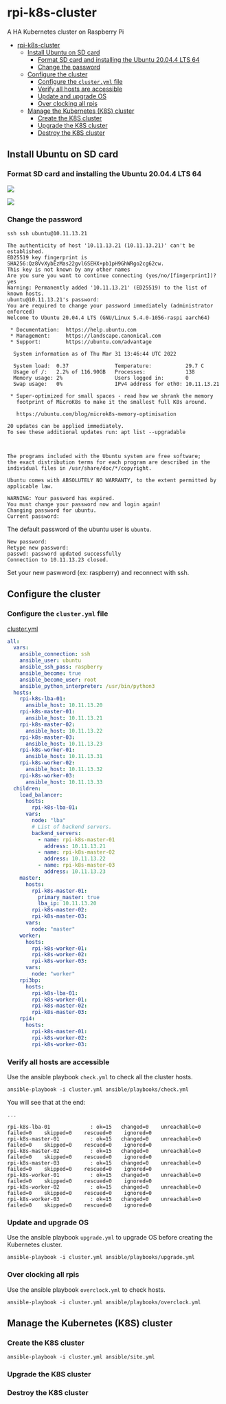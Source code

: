 # rpi-k8s-cluster
A HA Kubernetes cluster on Raspberry Pi

<!-- TOC -->

- [rpi-k8s-cluster](#rpi-k8s-cluster)
  - [Install Ubuntu on SD card](#install-ubuntu-on-sd-card)
    - [Format SD card and installing the Ubuntu 20.04.4 LTS 64](#format-sd-card-and-installing-the-ubuntu-20044-lts-64)
    - [Change the password](#change-the-password)
  - [Configure the cluster](#configure-the-cluster)
    - [Configure the `cluster.yml` file](#configure-the-clusteryml-file)
    - [Verify all hosts are accessible](#verify-all-hosts-are-accessible)
    - [Update and upgrade OS](#update-and-upgrade-os)
    - [Over clocking all rpis](#over-clocking-all-rpis)
  - [Manage the Kubernetes (K8S) cluster](#manage-the-kubernetes-k8s-cluster)
    - [Create the K8S cluster](#create-the-k8s-cluster)
    - [Upgrade the K8S cluster](#upgrade-the-k8s-cluster)
    - [Destroy the K8S cluster](#destroy-the-k8s-cluster)

<!-- /TOC -->

## Install Ubuntu on SD card 

### Format SD card and installing the Ubuntu 20.04.4 LTS 64


![](docs/rpi-imager-1.png)


![](docs/rpi-imager-2.png)


### Change the password

```
ssh ssh ubuntu@10.11.13.21

The authenticity of host '10.11.13.21 (10.11.13.21)' can't be established.
ED25519 key fingerprint is SHA256:Qz8VvXybEzMas22gvl6SEHX+pb1pH9GhWRgo2cg62cw.
This key is not known by any other names
Are you sure you want to continue connecting (yes/no/[fingerprint])? yes
Warning: Permanently added '10.11.13.21' (ED25519) to the list of known hosts.
ubuntu@10.11.13.21's password:
You are required to change your password immediately (administrator enforced)
Welcome to Ubuntu 20.04.4 LTS (GNU/Linux 5.4.0-1056-raspi aarch64)

 * Documentation:  https://help.ubuntu.com
 * Management:     https://landscape.canonical.com
 * Support:        https://ubuntu.com/advantage

  System information as of Thu Mar 31 13:46:44 UTC 2022

  System load:  0.37               Temperature:           29.7 C
  Usage of /:   2.2% of 116.90GB   Processes:             138
  Memory usage: 2%                 Users logged in:       0
  Swap usage:   0%                 IPv4 address for eth0: 10.11.13.21

 * Super-optimized for small spaces - read how we shrank the memory
   footprint of MicroK8s to make it the smallest full K8s around.

   https://ubuntu.com/blog/microk8s-memory-optimisation

20 updates can be applied immediately.
To see these additional updates run: apt list --upgradable



The programs included with the Ubuntu system are free software;
the exact distribution terms for each program are described in the
individual files in /usr/share/doc/*/copyright.

Ubuntu comes with ABSOLUTELY NO WARRANTY, to the extent permitted by
applicable law.

WARNING: Your password has expired.
You must change your password now and login again!
Changing password for ubuntu.
Current password:
```

The default password of the ubuntu user is `ubuntu`.

```
New password:
Retype new password:
passwd: password updated successfully
Connection to 10.11.13.23 closed.
```

Set your new paswword (ex: raspberry) and reconnect with ssh.


## Configure the cluster

### Configure the `cluster.yml` file

[cluster.yml](cluster.yml)

```yaml
all:
  vars:
    ansible_connection: ssh
    ansible_user: ubuntu
    ansible_ssh_pass: raspberry
    ansible_become: true
    ansible_become_user: root
    ansible_python_interpreter: /usr/bin/python3
  hosts:
    rpi-k8s-lba-01:
      ansible_host: 10.11.13.20
    rpi-k8s-master-01:
      ansible_host: 10.11.13.21
    rpi-k8s-master-02:
      ansible_host: 10.11.13.22
    rpi-k8s-master-03:
      ansible_host: 10.11.13.23
    rpi-k8s-worker-01:
      ansible_host: 10.11.13.31
    rpi-k8s-worker-02:
      ansible_host: 10.11.13.32
    rpi-k8s-worker-03:
      ansible_host: 10.11.13.33
  children:
    load_balancer:
      hosts:
        rpi-k8s-lba-01:
      vars:
        node: "lba"
        # List of backend servers.
        backend_servers:
          - name: rpi-k8s-master-01
            address: 10.11.13.21
          - name: rpi-k8s-master-02
            address: 10.11.13.22
          - name: rpi-k8s-master-03
            address: 10.11.13.23
    master:
      hosts:
        rpi-k8s-master-01:
          primary_master: true
          lba_ip: 10.11.13.20
        rpi-k8s-master-02:
        rpi-k8s-master-03:
      vars:
        node: "master"
    worker:
      hosts:
        rpi-k8s-worker-01:
        rpi-k8s-worker-02:
        rpi-k8s-worker-03:
      vars:
        node: "worker"
    rpi3bp:
      hosts:
        rpi-k8s-lba-01:
        rpi-k8s-worker-01:
        rpi-k8s-master-02:
        rpi-k8s-master-03:
    rpi4:
      hosts:
        rpi-k8s-master-01:
        rpi-k8s-worker-02:
        rpi-k8s-worker-03:
```

### Verify all hosts are accessible

Use the ansible playbook `check.yml` to check all the cluster hosts.

```
ansible-playbook -i cluster.yml ansible/playbooks/check.yml
```

You will see that at the end:

```
...

rpi-k8s-lba-01             : ok=15   changed=0    unreachable=0    failed=0    skipped=0    rescued=0    ignored=0
rpi-k8s-master-01          : ok=15   changed=0    unreachable=0    failed=0    skipped=0    rescued=0    ignored=0
rpi-k8s-master-02          : ok=15   changed=0    unreachable=0    failed=0    skipped=0    rescued=0    ignored=0
rpi-k8s-master-03          : ok=15   changed=0    unreachable=0    failed=0    skipped=0    rescued=0    ignored=0
rpi-k8s-worker-01          : ok=15   changed=0    unreachable=0    failed=0    skipped=0    rescued=0    ignored=0
rpi-k8s-worker-02          : ok=15   changed=0    unreachable=0    failed=0    skipped=0    rescued=0    ignored=0
rpi-k8s-worker-03          : ok=15   changed=0    unreachable=0    failed=0    skipped=0    rescued=0    ignored=0
```

### Update and upgrade OS

Use the ansible playbook `upgrade.yml` to upgrade OS before creating the Kubernetes cluster.

```
ansible-playbook -i cluster.yml ansible/playbooks/upgrade.yml
```
### Over clocking all rpis

Use the ansible playbook `overclock.yml` to check hosts.

```
ansible-playbook -i cluster.yml ansible/playbooks/overclock.yml
```

## Manage the Kubernetes (K8S) cluster

### Create the K8S cluster

```
ansible-playbook -i cluster.yml ansible/site.yml
```

### Upgrade the K8S cluster



### Destroy the K8S cluster